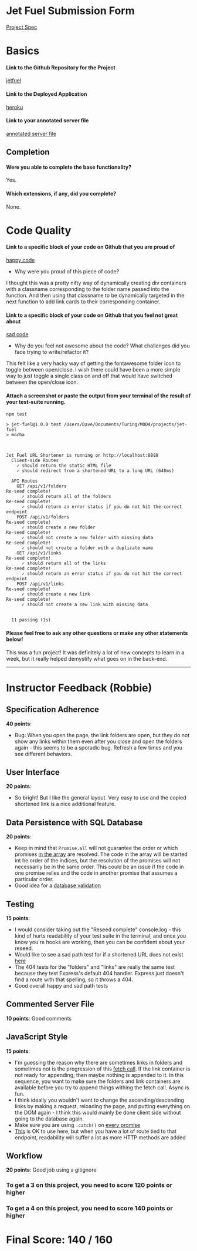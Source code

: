 # Jet Fuel Submission Form

[Project Spec](http://frontend.turing.io/projects/jet-fuel.html)

# Basics

#### Link to the Github Repository for the Project
[jetfuel](https://github.com/dstock48/jet-fuel)

#### Link to the Deployed Application
[heroku](https://jet-fuel-8888.herokuapp.com/)

#### Link to your annotated server file
[annotated server file](https://github.com/dstock48/jet-fuel/blob/comments/server.js)

## Completion

#### Were you able to complete the base functionality?

Yes.

#### Which extensions, if any, did you complete?

None.

# Code Quality

#### Link to a specific block of your code on Github that you are proud of
[happy code](https://github.com/dstock48/jet-fuel/blob/76cdd8e3dac9f394386742d60196ae1696b50035/public/main.js#L123-L144)

* Why were you proud of this piece of code?

I thought this was a pretty nifty way of dynamically creating div containers with a classname corresponding to the folder name passed into the function. And then using that classname to be dynamically targeted in the next function to add link cards to their corresponding container.

#### Link to a specific block of your code on Github that you feel not great about
[sad code](https://github.com/dstock48/jet-fuel/blob/76cdd8e3dac9f394386742d60196ae1696b50035/public/main.js#L96-L111)

* Why do you feel not awesome about the code? What challenges did you face trying to write/refactor it?

This felt like a very hacky way of getting the fontawesome folder icon to toggle between open/close. I wish there could have been a more simple way to just toggle a single class on and off that would have switched between the open/close icon.

#### Attach a screenshot or paste the output from your terminal of the result of your test-suite running.

```
npm test

> jet-fuel@1.0.0 test /Users/Dave/Documents/Turing/MOD4/projects/jet-fuel
> mocha



Jet Fuel URL Shortener is running on http://localhost:8888
  Client-side Routes
    ✓ should return the static HTML file
    ✓ should redirect from a shortened URL to a long URL (648ms)

  API Routes
    GET /api/v1/folders
Re-seed complete!
      ✓ should return all of the folders
Re-seed complete!
      ✓ should return an error status if you do not hit the correct endpoint
    POST /api/v1/folders
Re-seed complete!
      ✓ should create a new folder
Re-seed complete!
      ✓ should not create a new folder with missing data
Re-seed complete!
      ✓ should not create a folder with a duplicate name
    GET /api/v1/links
Re-seed complete!
      ✓ should return all of the links
Re-seed complete!
      ✓ should return an error status if you do not hit the correct endpoint
    POST /api/v1/links
Re-seed complete!
      ✓ should create a new link
Re-seed complete!
      ✓ should not create a new link with missing data


  11 passing (1s)
```

#### Please feel free to ask any other questions or make any other statements below!

This was a fun project! It was definitely a lot of new concepts to learn in a week, but it really helped demystify what goes on in the back-end.

-----


# Instructor Feedback (Robbie)

## Specification Adherence

**40 points**:

* Bug: When you open the page, the link folders are open, but they do not show any links within them even after you close and open the folders again - this seems to be a sporadic bug. Refresh a few times and you see different behaviors.

## User Interface

**20 points**:

* So bright! But I like the general layout. Very easy to use and the copied shortened link is a nice additional feature.

## Data Persistence with SQL Database

**20 points**:

* Keep in mind that `Promise.all` will not guarantee the order or which promises [in the array](https://github.com/dstock48/jet-fuel/blob/master/db/migrations/20170816133314_initial.js#L3) are resolved. The code in the array will be started int he order of the indices, 
but the resolution of the promises will not necessarily be in the same order. This could be an issue if the code in one promise relies and the code in another promise that assumes a particular order.
* Good idea for a [database validation](https://github.com/dstock48/jet-fuel/blob/master/db/migrations/20170816133314_initial.js#L8)

## Testing

**15 points**:

* I would consider taking out the "Reseed complete" console.log - this kind of hurts readability of your test suite in the terminal, and once you know you're hooks are working, then you can be confident about your reseed.
* Would like to see a sad path test for if a shortened URL does not exist [here](https://github.com/dstock48/jet-fuel/blob/master/test/routes.spec.js#L57)
* The 404 tests for the "folders" and "links" are really the same test because they test Express's default 404 handler. Express just doesn't find a route with that spelling, so it throws a 404.
* Good overall happy and sad path tests

## Commented Server File

**10 points**: Good comments

## JavaScript Style

**15 points**:

* I'm guessing the reason why there are sometimes links in folders and sometimes not is the progression of this [fetch call](https://github.com/dstock48/jet-fuel/blob/master/public/main.js#L166-L178). 
If the link container is not ready for appending, then maybe nothing is appended to it. In this sequence, you want to make sure the folders and link containers are available before you try to append things withing the fetch call. Async is fun.
* I think ideally you wouldn't want to change the ascending/descending links by making a request, reloading the page, and putting everything on the DOM again - I think this would mainly be done client side without going to the database again.
* Make sure you are using `.catch()` on [every promise](https://github.com/dstock48/jet-fuel/blob/master/server.js#L30)
* [This](https://github.com/dstock48/jet-fuel/blob/master/server.js#L60-L61) is OK to use here, but when you have a lot of route tied to that endpoint, readability will suffer a lot as more HTTP methods are added

## Workflow

**20 points**: Good job using a gitignore


### To get a 3 on this project, you need to score 120 points or higher
### To get a 4 on this project, you need to score 140 points or higher

# Final Score: 140 / 160
